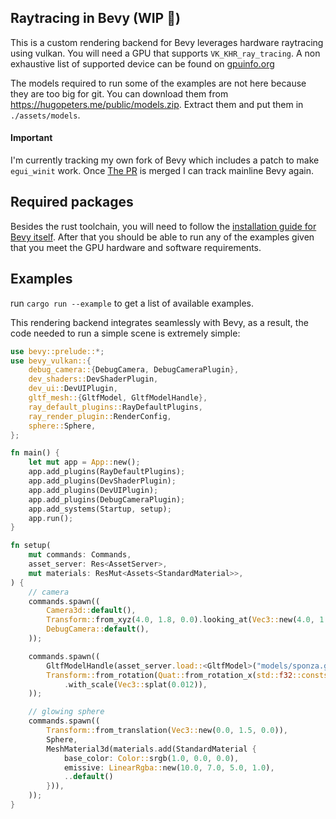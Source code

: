 ## Raytracing in Bevy (WIP 🔨)

This is a custom rendering backend for Bevy leverages hardware raytracing using vulkan.
You will need a GPU that supports `VK_KHR_ray_tracing`. A non exhaustive list of supported device
can be found on [gpuinfo.org](https://vulkan.gpuinfo.org/listdevicescoverage.php?extension=VK_KHR_ray_tracing&platform=all)

The models required to run some of the examples are not here because they are too big for git. You can download them
from https://hugopeters.me/public/models.zip. Extract them and put them in `./assets/models`.

#### Important

I'm currently tracking my own fork of Bevy which includes a patch to make `egui_winit` work.
Once [The PR](https://github.com/bevyengine/bevy/pull/15884) is merged I can track mainline Bevy again.

## Required packages

Besides the rust toolchain, you will need to follow the [installation guide for Bevy itself](https://bevyengine.org/learn/quick-start/getting-started/setup/#installing-os-dependencies).
After that you should be able to run any of the examples given that you meet the GPU hardware and software requirements.

## Examples

run `cargo run --example` to get a list of available examples.

This rendering backend integrates seamlessly with Bevy, as a result, the code needed to run a simple scene is extremely simple:

```rust
use bevy::prelude::*;
use bevy_vulkan::{
    debug_camera::{DebugCamera, DebugCameraPlugin},
    dev_shaders::DevShaderPlugin,
    dev_ui::DevUIPlugin,
    gltf_mesh::{GltfModel, GltfModelHandle},
    ray_default_plugins::RayDefaultPlugins,
    ray_render_plugin::RenderConfig,
    sphere::Sphere,
};

fn main() {
    let mut app = App::new();
    app.add_plugins(RayDefaultPlugins);
    app.add_plugins(DevShaderPlugin);
    app.add_plugins(DevUIPlugin);
    app.add_plugins(DebugCameraPlugin);
    app.add_systems(Startup, setup);
    app.run();
}

fn setup(
    mut commands: Commands,
    asset_server: Res<AssetServer>,
    mut materials: ResMut<Assets<StandardMaterial>>,
) {
    // camera
    commands.spawn((
        Camera3d::default(),
        Transform::from_xyz(4.0, 1.8, 0.0).looking_at(Vec3::new(4.0, 1.8, 0.0), Vec3::Y),
        DebugCamera::default(),
    ));

    commands.spawn((
        GltfModelHandle(asset_server.load::<GltfModel>("models/sponza.glb")),
        Transform::from_rotation(Quat::from_rotation_x(std::f32::consts::FRAC_PI_2 * 0.0))
            .with_scale(Vec3::splat(0.012)),
    ));

    // glowing sphere
    commands.spawn((
        Transform::from_translation(Vec3::new(0.0, 1.5, 0.0)),
        Sphere,
        MeshMaterial3d(materials.add(StandardMaterial {
            base_color: Color::srgb(1.0, 0.0, 0.0),
            emissive: LinearRgba::new(10.0, 7.0, 5.0, 1.0),
            ..default()
        })),
    ));
}
```
